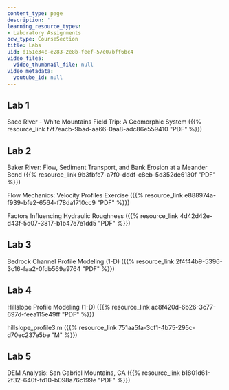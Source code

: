 ```yaml
---
content_type: page
description: ''
learning_resource_types:
- Laboratory Assignments
ocw_type: CourseSection
title: Labs
uid: d151e34c-e283-2e8b-feef-57e07bff6bc4
video_files:
  video_thumbnail_file: null
video_metadata:
  youtube_id: null
---
```


Lab 1
-----

Saco River - White Mountains Field Trip: A Geomorphic System ({{% resource_link f7f7eacb-9bad-aa66-0aa8-adc86e559410 "PDF" %}})

Lab 2
-----

Baker River: Flow, Sediment Transport, and Bank Erosion at a Meander Bend ({{% resource_link 9b3fbfc7-a7f0-dddf-c8eb-5d352de6130f "PDF" %}})

Flow Mechanics: Velocity Profiles Exercise ({{% resource_link e888974a-f939-bfe2-6564-f78da1710cc9 "PDF" %}})

Factors Influencing Hydraulic Roughness ({{% resource_link 4d42d42e-d43f-5d07-3817-b1b47e7e1dd5 "PDF" %}})

Lab 3
-----

Bedrock Channel Profile Modeling (1-D) ({{% resource_link 2f4f44b9-5396-3c16-faa2-0fdb569a9764 "PDF" %}})

Lab 4
-----

Hillslope Profile Modeling (1-D) ({{% resource_link ac8f420d-6b26-3c77-697d-feea115e49ff "PDF" %}})

hillslope\_profile3.m ({{% resource_link 751aa5fa-3cf1-4b75-295c-d70ec237e5be "M" %}})

Lab 5
-----

DEM Analysis: San Gabriel Mountains, CA ({{% resource_link b1801d61-2f32-640f-fd10-b098a76c199e "PDF" %}})